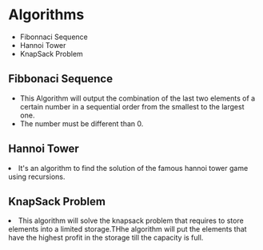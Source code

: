 # Algorithms
<ul>
<li>Fibonnaci Sequence</li>
<li>Hannoi Tower</li>
<li>KnapSack Problem</li>
</ul>

## Fibbonaci Sequence
<ul>
<li>This Algorithm will output the combination of the last two elements of a certain number in a sequential order from the smallest to the largest one.</li>
<li>The number must be different than 0.</li>
</ul>

## Hannoi Tower
<li>It's an algorithm to find the solution of the famous hannoi tower game using recursions.</li>

## KnapSack Problem
<li>This algorithm will solve the knapsack problem that requires to store elements into a limited storage.THhe algorithm will put 
the elements that have the highest profit in the storage till the capacity is full.</li>
